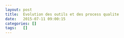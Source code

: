 ```yaml
---
layout: post
title:  Evolution des outils et des process qualite
date:   2015-07-11 09:00:15
categories: []
tags:   []
---
```


